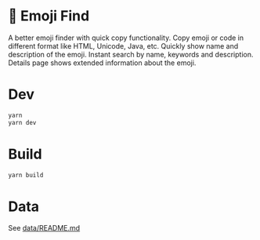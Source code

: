 # 🎯 Emoji Find

A better emoji finder with quick copy functionality.
Copy emoji or code in different format like HTML, Unicode, Java, etc. Quickly show name and description of the emoji.
Instant search by name, keywords and description. Details page shows extended information about the emoji.

# Dev

```sh
yarn
yarn dev
```

# Build
```sh
yarn build
```

# Data

See [data/README.md](data/README.md)
